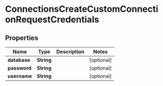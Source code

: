 

# ConnectionsCreateCustomConnectionRequestCredentials


## Properties

| Name | Type | Description | Notes |
|------------ | ------------- | ------------- | -------------|
|**database** | **String** |  |  [optional] |
|**password** | **String** |  |  [optional] |
|**username** | **String** |  |  [optional] |



